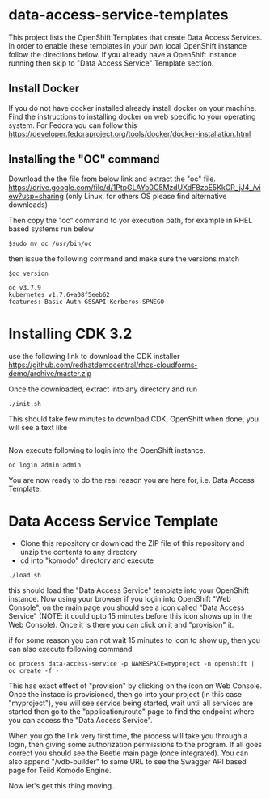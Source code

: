 # data-access-service-templates
This project lists the OpenShift Templates that create Data Access Services. In order to enable these templates in your own local OpenShift instance follow the directions below. If you already have a OpenShift instance running then skip to "Data Access Service" Template section.

## Install Docker

If you do not have docker installed already install docker on your machine. Find the instructions to installing docker on web specific to your operating system. For Fedora you can follow this 
https://developer.fedoraproject.org/tools/docker/docker-installation.html

## Installing the "OC" command 

Download the the file from below link and extract the "oc" file. 
https://drive.google.com/file/d/1PtpGLAYo0C5MzdUXdF8zoE5KkCR_jJ4_/view?usp=sharing (only Linux, for others OS please find alternative downloads)

Then copy the "oc" command to yor execution path, for example in RHEL based systems run below

```
$sudo mv oc /usr/bin/oc
```

then issue the following command and make sure the versions match

```
$oc version

oc v3.7.9
kubernetes v1.7.6+a08f5eeb62
features: Basic-Auth GSSAPI Kerberos SPNEGO
```
# Installing CDK 3.2
use the following link to download the CDK installer https://github.com/redhatdemocentral/rhcs-cloudforms-demo/archive/master.zip

Once the downloaded, extract into any directory and run 

```
./init.sh
```
This should take few minutes to download CDK, OpenShift when done, you will see a text like

```
```

Now execute following to login into the OpenShift instance.

```
oc login admin:admin
```

You are now ready to do the real reason you are here for, i.e. Data Access Template.

# Data Access Service Template

- Clone this repository or download the ZIP file of this repository and unzip the contents to any directory
- cd into "komodo" directory and execute
```
./load.sh
```
this should load the "Data Access Service" template into your OpenShift instance. Now using your browser if you login into OpenShift "Web Console", on the main page you should see a icon called "Data Access Service" (NOTE: it could upto 15 minutes before this icon shows up in the Web Console). Once it is there you can click on it and "provision" it.

if for some reason you can not wait 15 minutes to icon to show up, then you can also execute following command

```
oc process data-access-service -p NAMESPACE=myproject -n openshift | oc create -f -
```
This has exact effect of "provision" by clicking on the icon on Web Console. Once the instace is provisioned, then go into your project (in this case "myproject"), you will see service being started, wait until all services are started then go to the "application/route" page to find the endpoint where you can access the "Data Access Service". 

When you go the link very first time, the process will take you through a login, then giving some authorization permissions to the program. If all goes correct you should see the Beetle main page (once integrated). You can also append "/vdb-builder" to same URL to see the Swagger API based page for Teiid Komodo Engine.

Now let's get this thing moving..
